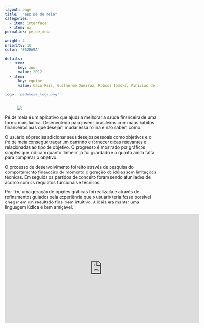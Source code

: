 ```yaml
---
layout: page
title:  "app pé de meia"
categories:
  - item: interface
  - item: ux
permalink: pe_de_meia

weight: 4
priority: 10
color: '#52BA9A'

details:
  - item:
      key: ano
      value: 2012
  - item:
      key: equipe
      value: Caio Reis, Guilherme Queiroz, Robson Tomoki, Vinicius de Jesus

logo: 'pedemeia_logo.png'
---
```


<figure><img src="{{ site.baseurl }}/assets/pe_de_meia/proj_pe_de_meia_verde.png"/></figure>

Pé de meia é um aplicativo que ajuda a melhorar a saúde financeira de uma forma mais lúdica. Desenvolvido para jovens brasileiros com maus hábitos financeiros mas que desejam mudar essa rotina e não sabem como.

O usuário só precisa adicionar seus desejos pessoais como objetivos e o Pé de meia consegue traçar um caminho e fornecer dicas relevantes e relacionadas ao tipo de objetivo. O progresso é mostrado por gráficos simples que indicam quanto dinheiro já foi guardado e o quanto ainda falta para completar o objetivo.

O processo de desenvolvimento foi feito através de pesquisa do comportamento financeiro do momento e geração de idéias sem limitações técnicas. Em seguida os partidos de conceito foram sendo afunilados de acordo com os requisitos funcionais e técnicos.

Por fim, uma geração de opções gráficas foi realizada e através de refinamentos guiados pela experiência que o usuário teria fosse possível chegar em um resultado final bem intuitivo. A idéia era manter uma linguagem lúdica e bem amigável.

<iframe src="https://player.vimeo.com/video/62218485?byline=0&portrait=0" width="640" height="360" frameborder="0" webkitallowfullscreen mozallowfullscreen allowfullscreen></iframe>
